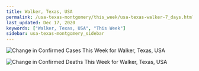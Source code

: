 ```yaml
---
title: Walker, Texas, USA
permalink: /usa-texas-montgomery/this_week/usa-texas-walker-7_days.html
last_updated: Dec 17, 2020
keywords: ["Walker, Texas, USA", "This Week"]
sidebar: usa-texas-montgomery_sidebar
---
```


![Change in Confirmed Cases This Week for Walker, Texas, USA](/covid_tracker/images/graphs/usa-texas-walker-delta_confirmed-7_days_graph.png)

![Change in Confirmed Deaths This Week for Walker, Texas, USA](/covid_tracker/images/graphs/usa-texas-walker-delta_deaths-7_days_graph.png)
